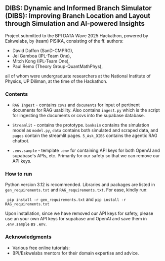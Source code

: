 ## DIBS: Dynamic and Informed Branch Simulator (DIBS): Improving Branch Location and Layout through Simulation and AI-powered Insights

Project submitted to the BPI DATA Wave 2025 Hackathon, powered by Eskwelabs, by (team) PISIKA, consisting of the ff. authors:
- David Daffon (SanD-CMPRG),
- Jei Gamboa (IPL-Team One),
- Mitch Kong (IPL-Team One),
- Paul Remo (Theory Group-QuantMathPhys), 

all of whom were undergraduate researchers at the National Institute of Physics, UP Diliman, at the time of the Hackathon.

### Contents

* `RAG Ingest` - contains `csvs` and `documents` for input of pertinent documents for RAG usability. Also contains `ingest.py` which is the script for ingesting the documents or csvs into the supabase database.

* `Streamlit` - contains the prototype. `banksim` contains the simulation model as `model.py`, `data` contains both simulated and scraped data, and `pages` contain the streamlit pages. `5_Ask_DIBS` contains the agentic RAG chatbot.

* `.env.sample` - template `.env` for containing API keys for both OpenAI and supabase's APIs, etc. Primarily for our safety so that we can remove our API keys.

### How to run

Python version 3.12 is recommended. Libraries and packages are listed in `gen_requirements.txt` and `RAG_requirements.txt`. For ease, kindly run:

``` pip install -r gen_requirements.txt``` and
```pip install -r RAG_requirements.txt```

Upon installation, since we have removed our API keys for safety, please use an your own API keys for supabase and OpenAI and save them in `.env.sample` as `.env`.

### Acknowledgments

* Various free online tutorials: 
* BPI/Eskwelabs mentors for their domain expertise and advice.


